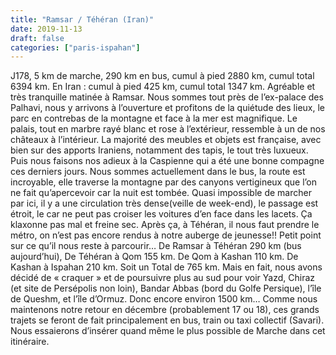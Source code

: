 ```yaml
---
title: "Ramsar / Téhéran (Iran)"
date: 2019-11-13
draft: false
categories: ["paris-ispahan"]
---
```


J178, 5 km de marche, 290 km en bus, cumul à pied 2880 km, cumul total 6394 km. En Iran : cumul à pied 425 km, cumul total 1347 km.
Agréable et très tranquille matinée à Ramsar. Nous sommes tout près de l’ex-palace des Palhavi, nous y arrivons à l’ouverture et profitons de la quiétude des lieux, le parc en contrebas de la montagne et face à la mer est magnifique. Le palais, tout en marbre rayé blanc et rose à l’extérieur, ressemble à un de nos châteaux à l’intérieur. La majorité des meubles et objets est française, avec bien sur des apports Iraniens, notamment des tapis, le tout très luxueux. Puis nous faisons nos adieux à la Caspienne qui a été une bonne compagne ces derniers jours.
Nous sommes actuellement dans le bus, la route est incroyable, elle traverse la montagne par des canyons vertigineux que l’on ne fait qu’apercevoir car la nuit est tombée. Quasi impossible de marcher par ici, il y a une circulation très dense(veille de week-end), le passage est étroit, le car ne peut pas croiser les voitures d’en face dans les lacets. Ça klaxonne pas mal et freine sec.
Après ça, à Téhéran, il nous faut prendre le métro, on n’est pas encore rendus à notre auberge de jeunesse!!
Petit point sur ce qu’il nous reste à parcourir… De Ramsar à Téhéran 290 km (bus aujourd’hui), De Téhéran à Qom 155 km. De Qom à Kashan 110 km. De Kashan à Ispahan 210 km. Soit un Total de 765 km. Mais en fait, nous avons décidé de « craquer » et de poursuivre plus au sud pour voir Yazd, Chiraz (et site de Persépolis non loin), Bandar Abbas (bord du Golfe Persique), l’île de Queshm, et l’île d’Ormuz. Donc encore environ 1500 km… Comme nous maintenons notre retour en décembre (probablement 17 ou 18), ces grands trajets se feront de fait principalement en bus, train ou taxi collectif (Savari). Nous essaierons d’insérer quand même le plus possible de Marche dans cet itinéraire.
